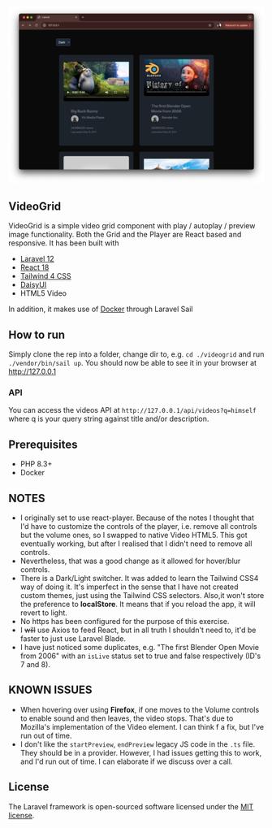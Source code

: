 <p align="center"><a href="https://laravel.com" target="_blank">
<img src="VideoGrid.png" width="800" alt="VideoGrid"></a></p>


## VideoGrid

VideoGrid is a simple video grid component with play / autoplay / preview image functionality. 
Both the Grid and the Player are React based and responsive. It has been built with

- [Laravel 12](https://laravel.com/docs/12.x/releases)
- [React 18](https://react.dev/blog/2022/03/29/react-v18)
- [Tailwind 4 CSS](https://tailwindcss.com/)
- [DaisyUI](https://daisyui.com/)
- HTML5 Video

In addition, it makes use of [Docker](http://docker.io) through Laravel Sail

## How to run
Simply clone the rep into a folder, change dir to, e.g. `cd ./videogrid` and run `./vendor/bin/sail up`.
You should now be able to see it in your browser at http://127.0.0.1

### API
You can access the videos API at `http://127.0.0.1/api/videos?q=himself` where q is your query string against title and/or description.

## Prerequisites
- PHP 8.3+
- Docker

## NOTES
- I originally set to use react-player. Because of the notes I thought that I'd have to customize the controls of the player, i.e. remove all controls 
but the volume ones, so I swapped to native Video HTML5. This got eventually working, but after I realised that I didn't need to remove all controls.
- Nevertheless, that was a good change as it allowed for hover/blur controls.
- There is a Dark/Light switcher. It was added to learn the Tailwind CSS4 way of doing it. It's imperfect in the sense that I have not created custom themes, just using the Tailwind CSS selectors. 
Also,it won't store the preference to **localStore**. It means that if you reload the app, it will revert to light. 
- No https has been configured for the purpose of this exercise.
- I ~~will~~ use Axios to feed React, but in all truth I shouldn't need to, it'd be faster to just use Laravel Blade.
- I have just noticed some duplicates, e.g. "The first Blender Open Movie from 2006" with an `isLive` status set to true and false respectively (ID's 7 and 8). 

## KNOWN ISSUES
- When hovering over using **Firefox**, if one moves to the Volume controls to enable sound and then leaves, the video stops. That's due to Mozilla's implementation of the Video element. I can think f a fix, but I've run out of time.
- I don't like the `startPreview`, `endPreview` legacy JS code in the `.ts` file. They should be in a provider. However, I had issues getting this to work, and I'd run out of time. I can elaborate if we discuss over a call. 

## License

The Laravel framework is open-sourced software licensed under the [MIT license](https://opensource.org/licenses/MIT).
